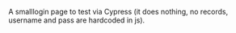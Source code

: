 A smalllogin page to test via Cypress (it does nothing, no records, username and pass are hardcoded in js).
 
